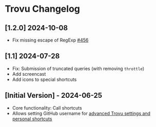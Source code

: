 # Trovu Changelog

## [1.2.0] 2024-10-08

- Fix missing escape of RegExp [#456](https://github.com/trovu/trovu/issues/456)

## [1.1] 2024-07-28

- Fix: Submission of truncated queries (with removing `throttle`)
- Add screencast
- Add icons to special shortcuts

## [Initial Version] - 2024-06-25

- Core functionality: Call shortcuts
- Allows setting GitHub username for [advanced Trovu settings and personal shortcuts](https://trovu.net/docs/users/advanced/)
